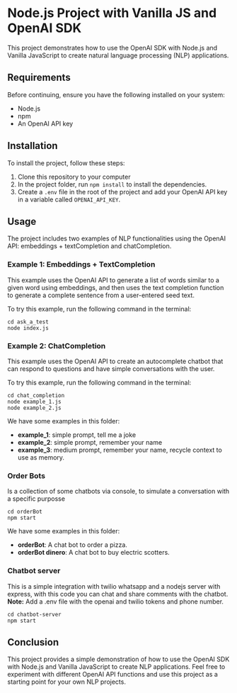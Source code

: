 # Node.js Project with Vanilla JS and OpenAI SDK

This project demonstrates how to use the OpenAI SDK with Node.js and Vanilla JavaScript to create natural language processing (NLP) applications.

## Requirements

Before continuing, ensure you have the following installed on your system:

- Node.js
- npm
- An OpenAI API key

## Installation

To install the project, follow these steps:

1. Clone this repository to your computer
2. In the project folder, run `npm install` to install the dependencies.
3. Create a `.env` file in the root of the project and add your OpenAI API key in a variable called `OPENAI_API_KEY`.

## Usage

The project includes two examples of NLP functionalities using the OpenAI API: embeddings + textCompletion and chatCompletion.

### Example 1: Embeddings + TextCompletion

This example uses the OpenAI API to generate a list of words similar to a given word using embeddings, and then uses the text completion function to generate a complete sentence from a user-entered seed text.

To try this example, run the following command in the terminal:

```
cd ask_a_test
node index.js
```

### Example 2: ChatCompletion

This example uses the OpenAI API to create an autocomplete chatbot that can respond to questions and have simple conversations with the user.

To try this example, run the following command in the terminal:

```
cd chat_completion
node example_1.js
node example_2.js
```

We have some examples in this folder:

- **example_1**: simple prompt, tell me a joke
- **example_2**: simple prompt, remember your name
- **example_3**: medium prompt, remember your name, recycle context to use as memory.

### Order Bots

Is a collection of some chatbots via console, to simulate a conversation
with a specific purposse

```
cd orderBot
npm start
```

We have some examples in this folder:

- **orderBot**: A chat bot to order a pizza.
- **orderBot dinero**: A chat bot to buy electric scotters.

### Chatbot server

This is a simple integration with twilio whatsapp and a nodejs server with express, with this code you can chat and share comments with the chatbot.
**Note:** Add a .env file with the openai and twilio tokens and phone number.

```
cd chatbot-server
npm start
```

## Conclusion

This project provides a simple demonstration of how to use the OpenAI SDK with Node.js and Vanilla JavaScript to create NLP applications. Feel free to experiment with different OpenAI API functions and use this project as a starting point for your own NLP projects.
